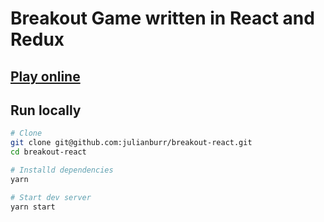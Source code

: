 # Breakout Game written in React and Redux

## [Play online](https://julianburr.github.io/breakout-react)

## Run locally

```bash
# Clone
git clone git@github.com:julianburr/breakout-react.git
cd breakout-react

# Installd dependencies
yarn

# Start dev server
yarn start
```

